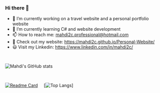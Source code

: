 ### Hi there 👋

- 🔭 I’m currently working on a travel website and a personal portfolio website
- 🌱 I’m currently learning C# and website development
- 📫 How to reach me: mahdi2c.professional@hotmail.com
- 📌 Check out my website: https://mahdi2c.github.io/Personal-Website/
- 😃 Visit my Linkedin: https://www.linkedin.com/in/mahdi2c/

<br/>

![Mahdi's GitHub stats](https://github-readme-stats.vercel.app/api?username=mahdi2c&count_private=true&theme=gruvbox)   

<br/>

[![Readme Card](https://github-readme-stats.vercel.app/api/pin/?username=mahdi2c&repo=personal-website&theme=gruvbox)](https://github.com/Mahdi2c/Personal-Website) &nbsp; &nbsp; [![Top Langs](https://github-readme-stats.vercel.app/api/top-langs/?username=mahdi2c&theme=gruvbox&layout=compact)]
